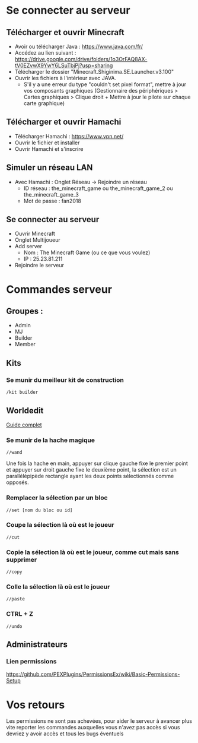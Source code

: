 # Se connecter au serveur
## Télécharger et ouvrir Minecraft
- Avoir ou télécharger Java : https://www.java.com/fr/
- Accédez au lien suivant : https://drive.google.com/drive/folders/1o3OrFAQ8AX-tV0EZvwX9YwY6LSuTbjPj?usp=sharing
- Télécharger le dossier "Minecraft.Shiginima.SE.Launcher.v3.100"
- Ouvrir les fichiers à l'intérieur avec JAVA.
    + S'il y a une erreur du type "couldn't set pixel format", mettre à jour vos composants graphiques (Gestionnaire des périphériques > Cartes graphiques > Clique droit + Mettre à jour le pilote sur chaque carte graphique)

## Télécharger et ouvrir Hamachi
- Télécharger Hamachi : https://www.vpn.net/
- Ouvrir le fichier et installer
- Ouvrir Hamachi et s'inscrire
## Simuler un réseau LAN
- Avec Hamachi : Onglet Réseau -> Rejoindre un réseau
    + ID réseau : the_minecraft_game ou the_minecraft_game_2 ou the_minecraft_game_3
    + Mot de passe : fan2018 

## Se connecter au serveur
- Ouvrir Minecraft
- Onglet Multijoueur
- Add server
    + Nom : The Minecraft Game (ou ce que vous voulez)
    + IP : 25.23.81.211
- Rejoindre le serveur

# Commandes serveur
## Groupes : 
- Admin
- MJ
- Builder
- Member

## Kits
### Se munir du meilleur kit de construction
    /kit builder

## Worldedit
[Guide complet](https://minecraft.fr/world-edit/)

### Se munir de la hache magique
    //wand
Une fois la  hache en main, appuyer sur clique gauche fixe le premier point et appuyer sur droit gauche fixe le deuxième point, la sélection est un parallélépipède rectangle ayant les deux points sélectionnés comme opposés.
 
### Remplacer la sélection par un bloc

    //set [nom du bloc ou id]

### Coupe la sélection là où est le joueur
    //cut

### Copie la sélection là où est le joueur, comme cut mais sans supprimer
    //copy

### Colle la sélection là où est le joueur
    //paste

### CTRL + Z
    //undo

## Administrateurs
### Lien permissions
https://github.com/PEXPlugins/PermissionsEx/wiki/Basic-Permissions-Setup

# Vos retours
Les permissions ne sont pas achevées, pour aider le serveur à avancer plus vite reporter les commandes auxquelles vous n'avez pas accès si vous devriez y avoir accès et tous les bugs éventuels
